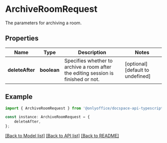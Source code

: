 # ArchiveRoomRequest

The parameters for archiving a room.

## Properties

Name | Type | Description | Notes
------------ | ------------- | ------------- | -------------
**deleteAfter** | **boolean** | Specifies whether to archive a room after the editing session is finished or not. | [optional] [default to undefined]

## Example

```typescript
import { ArchiveRoomRequest } from '@onlyoffice/docspace-api-typescript';

const instance: ArchiveRoomRequest = {
    deleteAfter,
};
```

[[Back to Model list]](../README.md#documentation-for-models) [[Back to API list]](../README.md#documentation-for-api-endpoints) [[Back to README]](../README.md)
